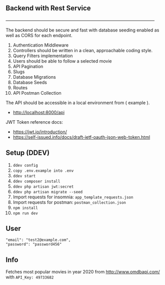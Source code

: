 
## Backend with Rest Service

——————————————————————————————————

The backend should be secure and fast with database seeding enabled as well as CORS for each endpoint.

1. Authentication Middleware
2. Controllers should be written in a clean, approachable coding style.
3. Query Filters implementation
4. Users should be able to follow a selected movie
5. API Pagination
6. Slugs
7. Database Migrations
8. Database Seeds
9. Routes
10. API Postman Collection

The API should be accessible in a local environment from ( example ).

-   <http://localhost:8000/api>

JWT Token reference docs:

-   <https://jwt.io/introduction/>
-   <https://self-issued.info/docs/draft-ietf-oauth-json-web-token.html>

## Setup (DDEV)

1. `ddev config`
2. `copy .env.example into .env`
3. `ddev start`
4. `ddev composer install`
5. `ddev php artisan jwt:secret`
6. `ddev php artisan migrate --seed`
7. Import requests for insomnia: `app_template_requests.json`
8. Import requests for postman: `postman_collection.json`
9. `npm install`
10. `npm run dev`

## User

```
"email": "test2@example.com",
"password": "password456"
```

## Info

Fetches most popular movies in year 2020 from <http://www.omdbapi.com/> with `API_Key: 49733682`
